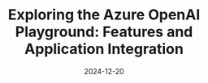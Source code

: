 ---
title: "Exploring the Azure OpenAI Playground: Features and Application Integration"
date: "2024-12-20"
presenter: "Jernej Kavka (JK)"
summary: "Jernej Kavka delves into the Azure OpenAI Playground, demonstrating its features and sharing tips for effective use in applications. With a focus on settings like temperature, model selection, and how these impact responses, Jernej offers practical insights to maximize the platform's potential. The talk also highlights the parallels between the OpenAI Playground and Azure's version, providing a seamless transition for developers using either platform."
tags: ["Azure", "OpenAI Playground", "AI", "application integration", "temperature settings", "model selection", "developer tools"]
videoUrl: "https://sswcom-my.sharepoint.com/:v:/r/personal/samwagner_ssw_com_au/Documents/Recordings/%F0%9F%8E%B1%20Knowledge%20sharing%20-%20Brady,%20JK%20and%20Andrew%20%F0%9F%A7%A0-20241220_124319-Meeting%20Recording.mp4?csf=1&web=1&e=SzbmZ1&nav=eyJyZWZlcnJhbEluZm8iOnsicmVmZXJyYWxBcHAiOiJTdHJlYW1XZWJBcHAiLCJyZWZlcnJhbFZpZXciOiJTaGFyZURpYWxvZy1MaW5rIiwicmVmZXJyYWxBcHBQbGF0Zm9ybSI6IldlYiIsInJlZmVycmFsTW9kZSI6InZpZXcifX0%3D"
---